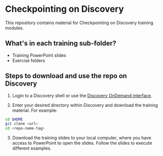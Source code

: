 # Checkpointing on Discovery
This repository contains material for Checkpointing on Discovery
training modules.

## What's in each training sub-folder?
* Training PowerPoint slides
* Exercise folders

## Steps to download and use the repo on Discovery
1. Login to a Discovery shell or use the [Discovery OnDemand interface](https://rc-docs.northeastern.edu/en/latest/first_steps/connect_ood.html).

2. Enter your desired directory within Discovery and download the training material. For example:
```bash
cd $HOME
git clone <url>
cd <repo-name-tag>
```
3. Download the training slides to your local computer, where you have access to PowerPoint to open the slides. Follow the slides to execute different examples.
